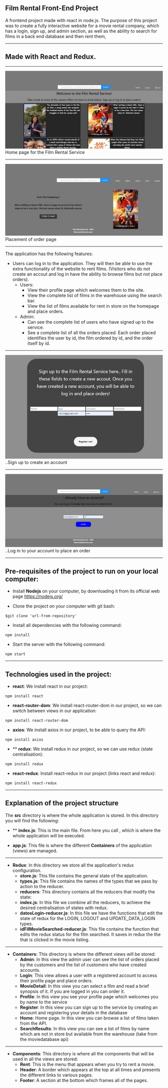 ## Film Rental Front-End Project

A frontend project made with react in node.js. The purpose of this project was to create a fully interactive website for a movie rental company, which has a login, sign up, and admin section, as well as the ability to search for films in a back end database and then rent them,

***

## Made with React and Redux. 


***
![Home page React](src/readmePhotos/homepage.jpg)
Home page for the Film Rental Service
***
![Rent film React](src/readmePhotos/ordernow.jpg)
Placement of order page
***


The application has the following features:
* Users can log in to the application. They will then be able to use the extra functionality of the website to rent films. (Visitors who do not create an accout and log in have the ability to browse films but not place orders).
    * Users:
        * View their profile page which welcomes them to the site.
        * View the complete list of films in the warehouse using the search bar.
        * View the list of films available for rent in store on the homepage and place orders.
    * Admin:
        * Can see the complete list of users who have signed up to the service.
        * See a complete list of all the orders placed. Each order placed identifies the user by id, the film ordered by id, and the order itself by id.

***

![Sign up React](src/readmePhotos/signUp.jpg)
..Sign up to create an account
***

![Log in React](src/readmePhotos/login.jpg)
..Log in to your account to place an order
***


## Pre-requisites of the project to run on your local computer:

* Install **Nodejs** on your computer, by downloading it from its official web page
https://nodejs.org/

* Clone the project on your computer with git bash:
```
$git clone 'url-from-repository'
```

* Install all dependencies with the following command:
```
npm install
```

* Start the server with the following command:
```
npm start
```
***

## Technologies used in the project:

* **react**: We install react in our project:
```
npm install react
```
* **react-router-dom**: We install react-router-dom in our project, so we can switch between views in our application:
```
npm install react-router-dom
```
* **axios**: We install axios in our project, to be able to query the API:
```
npm install axios
```
* ** **redux**: We install redux in our project, so we can use redux (state centralisation):
```
npm install redux
```
* **react-redux**: Install react-redux in our project (links react and redux):
```
npm install react-redux
```

***


## Explanation of the project structure

The **src** directory is where the whole application is stored. In this directory you will find the following:

* ** **index.js**: This is the main file. From here you call **<App/>**, which is where the whole application will be executed.

* **app.js**: This file is where the different **Containers** of the application (views) are managed.

***


* **Redux**: In this directory we store all the application's redux configuration.
    * **store.js**: This file contains the general state of the application.
    * **types.js**: This file contains the names of the types that we pass by action to the reducer.
    * **reducers**: This directory contains all the reducers that modify the state:
    * **index.js**: In this file we combine all the reducers, to achieve the desired centralisation of states with redux.
    * **datosLogin-reducer.js**: In this file we have the functions that edit the state of redux for the LOGIN, LOGOUT and UPDATE_DATA_LOGIN types.
    * **idFilMovieSearched-reducer.js**: This file contains the function that edits the redux status for the film searched. It saves in redux the the  that is clicked in the movie listing.

***


* **Containers**: This directory is where the different views will be stored:
    * **Admin**: In this view the admin user can see the list of orders placed by the customers and the list of customers who have created accounts.
    * **Login**: This view allows a user with a registered account to access their profile page and place orders.
    * **MovieDetail**: In this view you can select a film and read a brief synopsis of it. If you are logged in you can order it.
    * **Profile**: In this view you see your profile page which welcomes you by name to the service
    * **Register**: In this view you can sign up to the service by creating an account and registering your details in the database
    * **Home**: Home page. In this view you can browse a list of films taken from the API.
    * **SearchResults**: In this view you can see a list of films by name which are not in store but available from the warehouse (take from the moviedatabase api)


***

* **Components**: This directory is where all the components that will be used in all the views are stored:
    * **Rent**: This is the menu that appears when you try to rent a movie.
    * **Header**: A border which appears at the top at all times and presents the different links to various pages.
    * **Footer**: A section at the bottom which frames all of the pages.
    
    
